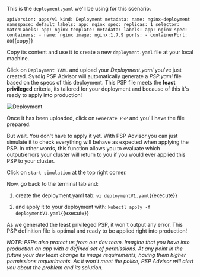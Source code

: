 This is the `deployment.yaml` we'll be using for this scenario.

`
apiVersion: apps/v1
kind: Deployment
metadata:
  name: nginx-deployment
  namespace: default
  labels:
    app: nginx
spec:
  replicas: 1
  selector:
    matchLabels:
      app: nginx
  template:
    metadata:
      labels:
        app: nginx
    spec:
      containers:
      - name: nginx
        image: nginx:1.7.9
        ports:
        - containerPort: 80
`{{copy}}

Copy its content and use it to create a new `deployment.yaml` file at your local machine.

Click on `Deployment YAML` and upload your *Deployment.yaml* you've just created. Sysdig PSP Advisor will automatically generate a *PSP.yaml* file based on the specs of this deployment. This PSP file meets the **least privileged** criteria, its tailored for your deployment and because of this it's ready to apply into production!

![Deployment](/sysdig/courses/secure/secure-pod-policy-advisor/assets/image5.png)

Once it has been uploaded, click on `Generate PSP` and you'll have the file prepared.

But wait. You don't have to apply it yet. With PSP Advisor you can just simulate it to check everything will behave as expected when applying the PSP. In other words, this function allows you to evaluate which output/errors your cluster will return to you if you would ever applied this PSP to your cluster.

Click on `start simulation` at the top right corner.

Now, go back to the terminal tab and:

1. create the deployment.yaml tab: `vi deploymentV1.yaml`{{execute}}

2. and apply it to your deployment with: `kubectl apply -f deploymentV1.yaml`{{execute}}

As we generated the least privileged PSP, it won't output any error. This PSP definition file is optimal and ready to be applied right into production!

*NOTE: PSPs also protect us from our dev team. Imagine that you have into production an app with a defined set of permissions. At any point in the future your dev team change its image requirements, having them higher permissions requeriments. As it won't meet the police, PSP Advisor will alert you about the problem and its solution.*



